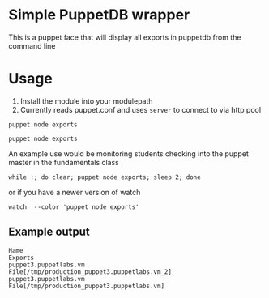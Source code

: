 # Simple PuppetDB wrapper
This is a puppet face that will display all exports in puppetdb from the command line

# Usage
1. Install the module into your modulepath
2. Currently reads puppet.conf and uses `server` to connect to via http pool

```shell
puppet node exports
```

```shell
puppet node exports
```
An example use would be monitoring students checking into the puppet master in the fundamentals class

```shell
while :; do clear; puppet node exports; sleep 2; done
```
or if you have a newer version of watch
```shell
watch  --color 'puppet node exports'
```

## Example output
```shell
Name                                                                              Exports
puppet3.puppetlabs.vm                                                             File[/tmp/production_puppet3.puppetlabs.vm_2]
puppet3.puppetlabs.vm                                                             File[/tmp/production_puppet3.puppetlabs.vm]
```
